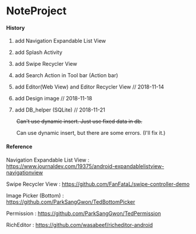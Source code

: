# NoteProject

#### History

1. add Navigation Expandable List View

2. add Splash Activity

3. add Swipe Recycler View

4. add Search Action in Tool bar (Action bar)

5. add Editor(Web View) and Editor Recycler View     // 2018-11-14

6. add Design image //  2018-11-18

7. add DB_helper (SQLite) // 2018-11-21

   ​	~~Can't use dynamic insert. Just use fixed data in db.~~

   ​	Can use dynamic insert, but there are some errors. (I'll fix it.)


#### Reference

Navigation Expandable List View : https://www.journaldev.com/19375/android-expandablelistview-navigationview

Swipe Recycler View : https://github.com/FanFataL/swipe-controller-demo

Image Picker (Bottom) : https://github.com/ParkSangGwon/TedBottomPicker

Permission : https://github.com/ParkSangGwon/TedPermission

RichEditor : https://github.com/wasabeef/richeditor-android
